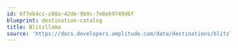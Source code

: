 ```yaml
---
id: 6f7eb4cc-c08a-42de-9b9c-7e8e69749d6f
blueprint: destination-catalog
title: Blitzllama
source: 'https://docs.developers.amplitude.com/data/destinations/blitzllama'
---
```

